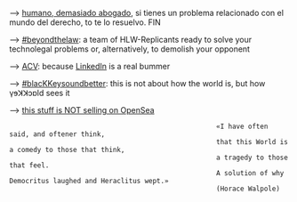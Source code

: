 
--> [humano, demasiado abogado](https://www.manuelastillero.com), si tienes un problema relacionado con el mundo del derecho, to te lo resuelvo. FIN

--> [#beyondthelaw](https://www.hololawn.io): a team of HLW-Replicants ready to solve your technolegal problems or, alternatively, to demolish your opponent

--> [ACV](https://read.cv/mastillerof): because [LinkedIn](https://www.linkedin.com/in/manuelastillero) is a real bummer

--> [#blacKKeysoundbetter](https://www.youtube.com/@blackkeysoundbetter): this is not about how the world is, but how γɘꓘꓘɔɒld sees it

   --> [this stuff is NOT selling on OpenSea](https://opensea.io/21213KK525)

                                                        «I have often said, and oftener think,
                                                        that this World is a comedy to those that think,
                                                        a tragedy to those that feel.
                                                        A solution of why Democritus laughed and Heraclitus wept.»
                                                        (Horace Walpole)
